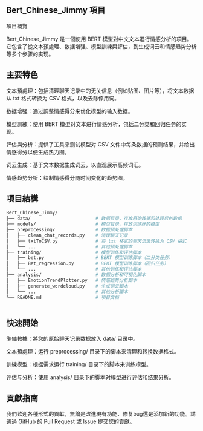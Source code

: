 
## Bert_Chinese_Jimmy 項目

項目概覽

Bert_Chinese_Jimmy 是一個使用 BERT 模型對中文文本進行情感分析的項目。它包含了從文本預處理、数据增强、模型訓練與評估，到生成词云和情感趋势分析等多个步骤的实现。


## 主要特色


文本預處理：包括清理聊天记录中的无关信息（例如贴图、图片等），将文本数据从 txt 格式转换为 CSV 格式，以及去除停用词。

数据增强：通过調整情感得分来优化模型的输入数据。

模型訓練：使用 BERT 模型对文本进行情感分析，包括二分类和回归任务的实现。

評估與分析：提供了工具来测试模型对 CSV 文件中每条数据的预测结果，并给出情感得分以便生成热力图。

词云生成：基于文本数据生成词云，以直观展示高频词汇。

情感趋势分析：绘制情感得分随时间变化的趋势图。

## 項目結構


```bash
Bert_Chinese_Jimmy/
├── data/                        # 数据目录，存放原始数据和处理后的数据
├── models/                      # 模型目录，存放训练好的模型
├── preprocessing/               # 数据预处理脚本
│   ├── clean_chat_records.py    # 清理聊天记录
│   ├── txtToCSV.py              # 将 txt 格式的聊天记录转换为 CSV 格式
│   └── ...                      # 其他预处理脚本
├── training/                    # 模型训练和评估脚本
│   ├── bet.py                   # BERT 模型训练脚本（二分类任务）
│   ├── Bet_regression.py        # BERT 模型训练脚本（回归任务）
│   └── ...                      # 其他训练和评估脚本
├── analysis/                    # 数据分析和可视化脚本
│   ├── EmotionTrendPlotter.py   # 情感趋势分析脚本
│   ├── generate_wordcloud.py    # 生成词云脚本
│   └── ...                      # 其他分析脚本
└── README.md                    # 項目文档



```


## 快速開始

準備數據：將您的原始聊天记录数据放入 data/ 目录中。

文本預處理：运行 preprocessing/ 目录下的脚本来清理和转换数据格式。

訓練模型：根据需求运行 training/ 目录下的脚本来训练模型。

评估与分析：使用 analysis/ 目录下的脚本对模型进行评估和结果分析。


## 貢獻指南


我們歡迎各種形式的貢獻，無論是改進現有功能、修复bug還是添加新的功能。請通過 GitHub 的 Pull Request 或 Issue 提交您的貢獻。

